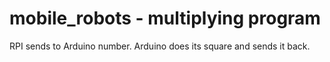 # mobile_robots - multiplying program
RPI sends to Arduino number. Arduino does its square and sends it back.
